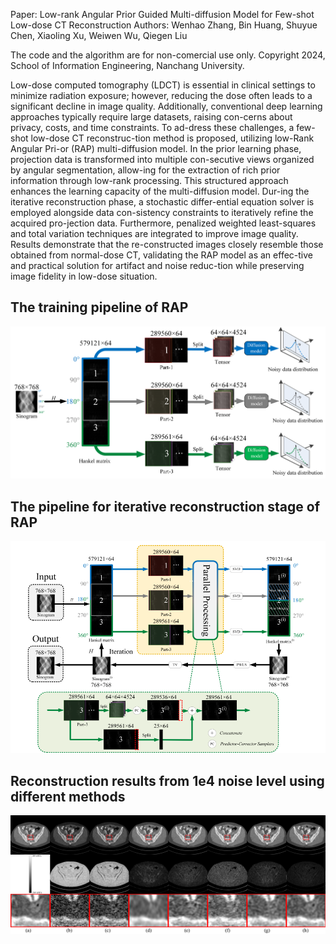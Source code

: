 Paper: Low-rank Angular Prior Guided Multi-diffusion Model for Few-shot Low-dose CT Reconstruction
Authors: Wenhao Zhang, Bin Huang, Shuyue Chen, Xiaoling Xu, Weiwen Wu, Qiegen Liu

The code and the algorithm are for non-comercial use only. Copyright 2024, School of Information Engineering, Nanchang University.

Low-dose computed tomography (LDCT) is essential in clinical settings to minimize radiation exposure; however, reducing the dose often leads to a significant decline in image quality. Additionally, conventional deep learning approaches typically require large datasets, raising con-cerns about privacy, costs, and time constraints. To ad-dress these challenges, a few-shot low-dose CT reconstruc-tion method is proposed, utilizing low-Rank Angular Pri-or (RAP) multi-diffusion model. In the prior learning phase, projection data is transformed into multiple con-secutive views organized by angular segmentation, allow-ing for the extraction of rich prior information through low-rank processing. This structured approach enhances the learning capacity of the multi-diffusion model. Dur-ing the iterative reconstruction phase, a stochastic differ-ential equation solver is employed alongside data con-sistency constraints to iteratively refine the acquired pro-jection data. Furthermore, penalized weighted least-squares and total variation techniques are integrated to improve image quality. Results demonstrate that the re-constructed images closely resemble those obtained from normal-dose CT, validating the RAP model as an effec-tive and practical solution for artifact and noise reduc-tion while preserving image fidelity in low-dose situation.

## The training pipeline of RAP
![](img/fig1.png)

## The pipeline for iterative reconstruction stage of RAP
![](img/fig2.png)

## Reconstruction results from 1e4 noise level using different methods
![](img/fig3.png)


